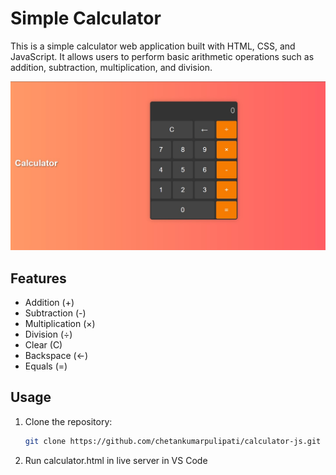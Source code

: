 # Simple Calculator

This is a simple calculator web application built with HTML, CSS, and JavaScript. It allows users to perform basic arithmetic operations such as addition, subtraction, multiplication, and division.

![Calculator Screenshot](screenshot.png)

## Features

- Addition (+)
- Subtraction (-)
- Multiplication (×)
- Division (÷)
- Clear (C)
- Backspace (←)
- Equals (=)

## Usage

1. Clone the repository:

   ```bash
   git clone https://github.com/chetankumarpulipati/calculator-js.git

2. Run calculator.html in live server in VS Code

